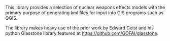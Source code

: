 This library provides a selection of nuclear weapons effects models with the primary purpose of generating kml files for input into GIS programs such as QGIS.

The library makes heavy use of the prior work by Edward Geist and his python Glasstone library featured at https://github.com/GOFAI/glasstone.




